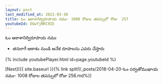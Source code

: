 ```yaml
---
layout: post
last_modified_at: 2021-03-30
title: ఓం ఆకాశానిర్విరూపాయ నమః- 1008 రోజుల తపస్సులో రోజు  257
youtubeId: OGwYjNRC9IE
---
```

 
 
 ఓం ఆకాశానిర్విరూపాయ నమః  
 
 -  తనలాగే ఆకాశం నుండి అనేక రూపాలను ఎవరు చేస్తారు 
 
  
 
  
 
 
 
 
 
 


{% include youtubePlayer.html id=page.youtubeId %}
 
[Next]({{ site.baseurl }}{% link  split1/_posts/2018-04-20-ఓం సర్వతోముఖాయ నమః- 1008 రోజుల తపస్సులో రోజు  256.md%})
 
